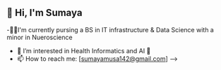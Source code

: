 
## 👋 Hi, I'm Sumaya 


-👩‍🎓I'm currently pursing a BS in IT infrastructure & Data Science with a minor in Nueroscience
- 🏥 I’m interested in Health Informatics and AI 🤖
- 📫 How to reach me: [sumayamusa142@gmail.com]
-->
